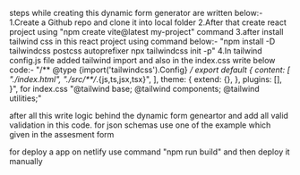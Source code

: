 steps while creating this dynamic form generator are written below:-
1.Create a Github repo and clone it into local folder 
2.After that create react project using "npm create vite@latest my-project" command
3.after install tailwind css in this react project using command below:-
"npm install -D tailwindcss postcss autoprefixer
npx tailwindcss init -p"
4.In tailwind config.js file added tailwind import and also in the index.css write below code:-
"/** @type {import('tailwindcss').Config} */
export default {
  content: [
    "./index.html",
    "./src/**/*.{js,ts,jsx,tsx}",
  ],
  theme: {
    extend: {},
  },
  plugins: [],
}",
for index.css
"@tailwind base;
@tailwind components;
@tailwind utilities;"

after all this write logic behind the dynamic form geneartor and add all valid validation in this code.
for json schemas use one of the example which given in the assesment form

for deploy a app on netlify use command "npm run build" and then deploy it manually